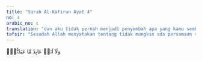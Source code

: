 ```yaml
---
title: "Surah Al-Kafirun Ayat 4"
no: 4
arabic_no: ٤
translation: "dan aku tidak pernah menjadi penyembah apa yang kamu sembah,"
tafsir: "Sesudah Allah menyatakan tentang tidak mungkin ada persamaan sifat antara Tuhan yang disembah oleh Nabi saw dengan yang disembah oleh orang-orang kafir, maka dengan sendirinya tidak ada pula persamaan dalam hal ibadah. Tuhan yang disembah Nabi Muhammad adalah Tuhan yang Mahasuci dari sekutu dan tandingan, tidak menjelma pada seseorang atau memihak kepada suatu bangsa atau orang tertentu. Sedangkan \"Tuhan\" yang mereka sembah itu berbeda dari Tuhan yang tersebut di atas. Lagi pula ibadah nabi hanya untuk Allah saja, sedang ibadah mereka bercampur dengan syirik dan dicampuri dengan kelalaian dari Allah, maka yang demikian itu tidak dinamakan ibadah.\n\nPengulangan pernyataan yang sama seperti yang terdapat dalam ayat 3 dan 5 adalah untuk memperkuat dan membuat orang yang mengusulkan kepada Nabi saw berputus asa terhadap penolakan Nabi menyembah tuhan mereka selama setahun. Pengulangan seperti ini juga terdapat dalam Surah ar-Rahman/55 dan al-Mursalat/77. Hal ini adalah biasa dalam bahasa Arab."
---
```

وَلَآ اَنَا۠ عَابِدٌ مَّا عَبَدْتُّمْۙ